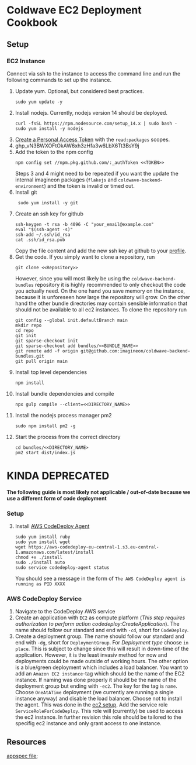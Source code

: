 # Coldwave EC2 Deployment Cookbook
## Setup
### EC2 Instance
Connect via ssh to the instance to access the command line and run the following commands to set up the instance.
  1. Update yum. Optional, but considered best practices.
        ```shell
        sudo yum update -y
        ```
  2. Install nodejs. Currently, nodejs version 14 should be deployed.
        ```shell
        curl -fsSL https://rpm.nodesource.com/setup_14.x | sudo bash -
        sudo yum install -y nodejs
        ```
  3. [Create a Personal Access Token](https://github.com/settings/tokens) with the `read:packages` scopes.
  4. 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
  5. Add the token to the npm config
        ````shell
        npm config set //npm.pkg.github.com/:_authToken <<TOKEN>>
        ````
     Steps 3 and 4 might need to be repeated if you want the update the internal imagineon packages (`flakejs` and `coldwave-backend-environment`)
     and the token is invalid or timed out.
  6. Install git
        ````shell
         sudo yum install -y git
        ````
  7. Create an ssh key for github
        ````shell
        ssh-keygen -t rsa -b 4096 -C "your_email@example.com"
        eval "$(ssh-agent -s)"
        ssh-add ~/.ssh/id_rsa
        cat .ssh/id_rsa.pub
        ````
     Copy the file content and add the new ssh key at github to your [profile](https://github.com/settings/keys).
  8. Get the code. If you simply want to clone a repository, run
        ````shell
        git clone <<Repository>>
        ````
     However, since you will most likely be using the ``coldwave-backend-bundles`` repository it is highly recommended to only
     checkout the code you actually need. On the one hand you save memory on the instance, because it is unforeseen how
     large the repository will grow. On the other hand the other bundle directories may contain sensible information
     that should not be available to all ec2 instances. To clone the repository run
        ````shell
        git config --global init.defaultBranch main
        mkdir repo
        cd repo
        git init
        git sparse-checkout init
        git sparse-checkout add bundles/<<BUNDLE_NAME>>
        git remote add -f origin git@github.com:imagineon/coldwave-backend-bundles.git
        git pull origin main
        ````
  9. Install top level dependencies
        ````shell
        npm install
        ````
  10. Install bundle dependencies and compile
        ````shell
        npx gulp compile --client=<<DIRECTORY_NAME>>
        ````
  11. Install the nodejs process manager pm2
        ````shell
        sudo npm install pm2 -g
        ````
  12. Start the process from the correct directory
        ````shell
        cd bundles/<<DIRECTORY_NAME>
        pm2 start dist/index.js
        ````

# KINDA DEPRECATED
__The following guide is most likely not applicable / out-of-date because we use a different form of code deployment__

### Setup
3. Install [AWS CodeDeploy Agent](https://docs.aws.amazon.com/codedeploy/latest/userguide/codedeploy-agent-operations-install-linux.html)
      ```shell
      sudo yum install ruby
      sudo yum install wget
      wget https://aws-codedeploy-eu-central-1.s3.eu-central-1.amazonaws.com/latest/install
      chmod +x ./install
      sudo ./install auto
      sudo service codedeploy-agent status
      ```
   You should see a message in the form of ``The AWS CodeDeploy agent is running as PID XXXX``
### AWS CodeDeploy Service
1. Navigate to the CodeDeploy AWS service
2. Create an application with ``EC2`` as compute platform (_This step requires authorization to perform action codedeploy:CreateApplication_).
   The name should follow our standard and end with `-cd`, short for `CodeDeploy`.
3. Create a deployment group. The name should follow our standard and end with `-dg`, short for `DeploymentGroup`.
   For _Deployment type_ choose `in place`. This is subject to change since this will result in down-time of the application.
   However, it is the least invasiv method for now and deployments could be made outside of working hours. The other option is
   a blue/green deployment which includes a load balancer. You want to add an ``Amazon EC2 instance``-tag which should
   be the name of the EC2 instance. If naming was done properly it should be the name of the deployment group but ending with `-ec2`.
   The key for the tag is `name`. Choose `OneAtATime` deployment (we currently are running a single instance anyway) and
   disable the load balancer. Choose not to install the agent. This was done in the [ec2 setup](#ec2-instance). Add
   the service role ``ServiceRoleForCodeDeploy``. This role will (currently) be used to access the ec2 instance. In further
   revision this role should be tailored to the specifig ec2 instance and only grant access to one instance.

## Resources
[appspec file](https://docs.aws.amazon.com/codedeploy/latest/userguide/reference-appspec-file.html);
